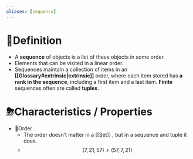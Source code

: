 ```yaml
---
aliases: [sequence]
---
```


# 📝Definition
- A **sequence** of objects is a list of these objects in some order.
- Elements that can be visited in a linear order.
- Sequences maintain a collection of items in an **[[Glossary#extrinsic|extrinsic]]** order, where each item stored has **a rank in the sequence**, including a first item and a last item.
**Finite** sequences often are called **tuples**.

# ⛈Characteristics / Properties
- 📌Order
    - The order doesn’t matter in a [[Set]] , but in a sequence and tuple it does.
    - $$
      (7,21,57)\neq(57,7,21)
      $$
    